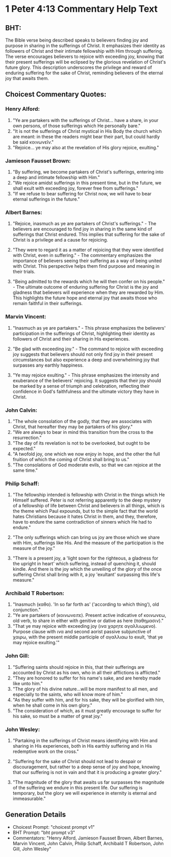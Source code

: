 # 1 Peter 4:13 Commentary Help Text

## BHT:
The Bible verse being described speaks to believers finding joy and purpose in sharing in the sufferings of Christ. It emphasizes their identity as followers of Christ and their intimate fellowship with Him through suffering. The verse encourages believers to rejoice with exceeding joy, knowing that their present sufferings will be eclipsed by the glorious revelation of Christ's future glory. This description underscores the privilege and reward of enduring suffering for the sake of Christ, reminding believers of the eternal joy that awaits them.

## Choicest Commentary Quotes:
### Henry Alford:
1. "Ye are partakers with the sufferings of Christ... have a share, in your own persons, of those sufferings which He personally bare." 
2. "It is not the sufferings of Christ mystical in His Body the church which are meant: in these the readers might bear their part, but could hardly be said κοινωνεῖν." 
3. "Rejoice... ye may also at the revelation of His glory rejoice, exulting."

### Jamieson Fausset Brown:
1. "By suffering, we become partakers of Christ's sufferings, entering into a deep and intimate fellowship with Him."
2. "We rejoice amidst sufferings in this present time, but in the future, we shall exult with exceeding joy, forever free from sufferings."
3. "If we refuse to bear suffering for Christ now, we will have to bear eternal sufferings in the future."

### Albert Barnes:
1. "Rejoice, inasmuch as ye are partakers of Christ's sufferings." - The believers are encouraged to find joy in sharing in the same kind of sufferings that Christ endured. This implies that suffering for the sake of Christ is a privilege and a cause for rejoicing.

2. "They were to regard it as a matter of rejoicing that they were identified with Christ, even in suffering." - The commentary emphasizes the importance of believers seeing their suffering as a way of being united with Christ. This perspective helps them find purpose and meaning in their trials.

3. "Being admitted to the rewards which he will then confer on his people." - The ultimate outcome of enduring suffering for Christ is the joy and gladness that believers will experience when they are rewarded by Him. This highlights the future hope and eternal joy that awaits those who remain faithful in their sufferings.

### Marvin Vincent:
1. "Inasmuch as ye are partakers." - This phrase emphasizes the believers' participation in the sufferings of Christ, highlighting their identity as followers of Christ and their sharing in His experiences.

2. "Be glad with exceeding joy." - The command to rejoice with exceeding joy suggests that believers should not only find joy in their present circumstances but also experience a deep and overwhelming joy that surpasses any earthly happiness.

3. "Ye may rejoice exulting." - This phrase emphasizes the intensity and exuberance of the believers' rejoicing. It suggests that their joy should be marked by a sense of triumph and celebration, reflecting their confidence in God's faithfulness and the ultimate victory they have in Christ.

### John Calvin:
1. "The whole consolation of the godly, that they are associates with Christ, that hereafter they may be partakers of his glory."
2. "We are always to bear in mind this transition from the cross to the resurrection."
3. "The day of its revelation is not to be overlooked, but ought to be expected."
4. "A twofold joy, one which we now enjoy in hope, and the other the full fruition of which the coming of Christ shall bring to us."
5. "The consolations of God moderate evils, so that we can rejoice at the same time."

### Philip Schaff:
1. "The fellowship intended is fellowship with Christ in the things which He Himself suffered. Peter is not referring apparently to the deep mystery of a fellowship of life between Christ and believers in all things, which is the theme which Paul expounds, but to the simple fact that the world hates Christians because it hates Christ in them, and they, therefore, have to endure the same contradiction of sinners which He had to endure." 

2. "The only sufferings which can bring us joy are those which we share with Him, sufferings like His. And the measure of the participation is the measure of the joy."

3. "There is a present joy, a 'light sown for the righteous, a gladness for the upright in heart' which suffering, instead of quenching it, should kindle. And there is the joy which the unveiling of the glory of the once suffering Christ shall bring with it, a joy 'exultant' surpassing this life's measure."

### Archibald T Robertson:
1. "Inasmuch (καθο). 'In so far forth as' ('according to which thing'), old conjunction." 
2. "Ye are partakers of (κοινωνειτε). Present active indicative of κοινωνεω, old verb, to share in either with genitive or dative as here (παθημασιν)." 
3. "That ye may rejoice with exceeding joy (ινα χαρητε αγαλλιωμενο). Purpose clause with ινα and second aorist passive subjunctive of χαιρω, with the present middle participle of αγαλλιαω to exult, 'that ye may rejoice exulting.'"

### John Gill:
1. "Suffering saints should rejoice in this, that their sufferings are accounted by Christ as his own, who in all their afflictions is afflicted."
2. "They are honored to suffer for his name's sake, and are hereby made like unto him."
3. "The glory of his divine nature...will be more manifest to all men, and especially to the saints, who will know more of him."
4. "As they suffer with him, and for his sake, they will be glorified with him, when he shall come in his own glory."
5. "The consideration of which, as it must greatly encourage to suffer for his sake, so must be a matter of great joy."

### John Wesley:
1. "Partaking in the sufferings of Christ means identifying with Him and sharing in His experiences, both in His earthly suffering and in His redemptive work on the cross." 

2. "Suffering for the sake of Christ should not lead to despair or discouragement, but rather to a deep sense of joy and hope, knowing that our suffering is not in vain and that it is producing a greater glory." 

3. "The magnitude of the glory that awaits us far surpasses the magnitude of the suffering we endure in this present life. Our suffering is temporary, but the glory we will experience in eternity is eternal and immeasurable."


## Generation Details
- Choicest Prompt: "choicest prompt v1"
- BHT Prompt: "bht prompt v3"
- Commentators: "Henry Alford, Jamieson Fausset Brown, Albert Barnes, Marvin Vincent, John Calvin, Philip Schaff, Archibald T Robertson, John Gill, John Wesley"
